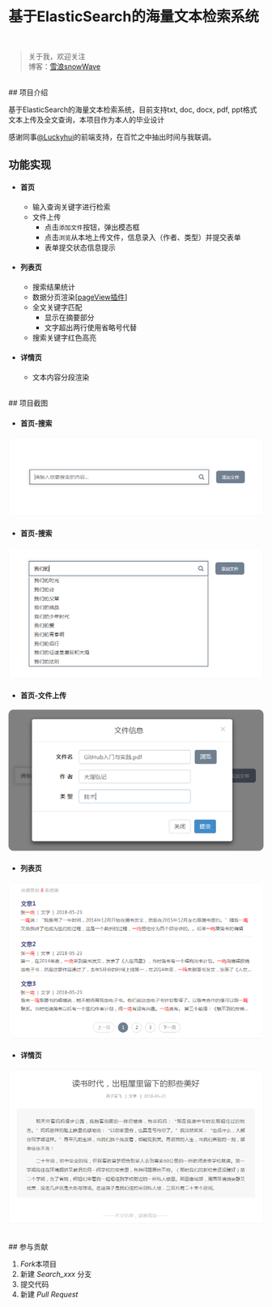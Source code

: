 # 基于ElasticSearch的海量文本检索系统

<br />

> 关于我，欢迎关注<br />
> 博客：[雪浪snowWave](http://www.cnblogs.com/team42/)

<br />
## 项目介绍

基于ElasticSearch的海量文本检索系统，目前支持txt, doc, docx, pdf, ppt格式文本上传及全文查询，本项目作为本人的毕业设计
<br />

感谢同事[@Luckyhui](https://github.com/wenhuiyang-luck)的前端支持，在百忙之中抽出时间与我联调。
<br />

## 功能实现

- #### 首页

  - 输入查询关键字进行检索
  - 文件上传
    - 点击`添加文件`按钮，弹出模态框
    - 点击`浏览`从本地上传文件，信息录入（作者、类型）并提交表单
    - 表单提交状态信息提示

- #### 列表页

  - 搜索结果统计
  - 数据分页渲染[[pageView插件](https://github.com/liuyunzhuge/blog/blob/master/form/src/js/app/pageView.js)]
  - 全文关键字匹配
    - 显示在摘要部分
    - 文字超出两行使用省略号代替
  - 搜索关键字红色高亮

- #### 详情页

  - 文本内容分段渲染

<br />
## 项目截图

- #### 首页-搜索

![首页-搜索](img/search.png)

- #### 首页-搜索

![首页-搜索预测](img/searchPredict.png)


- #### 首页-文件上传

![首页-上传](img/addFile.png)
- #### 列表页

![列表页](img/list.png)
- #### 详情页

![详情页](img/detail.png)


<br />
## 参与贡献

1. *Fork*本项目
2. 新建 *Search_xxx* 分支
3. 提交代码
4. 新建 *Pull Request*